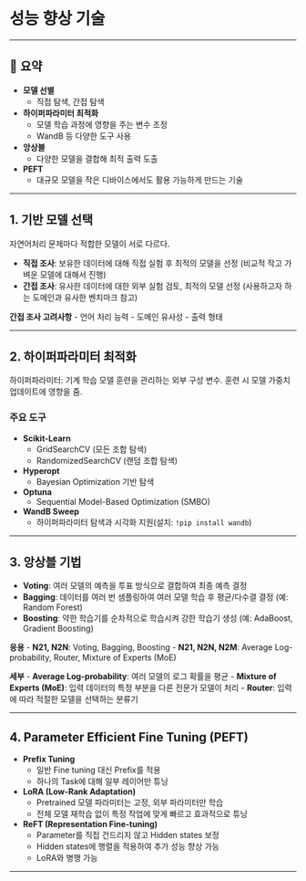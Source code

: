 # 성능 향상 기술

------------------------------------------------------------------------
## 📌 요약

-   **모델 선별**
    -   직접 탐색, 간접 탐색
-   **하이퍼파라미터 최적화**
    -   모델 학습 과정에 영향을 주는 변수 조정
    -   WandB 등 다양한 도구 사용
-   **앙상블**
    -   다양한 모델을 결합해 최적 출력 도출
-   **PEFT**
    -   대규모 모델을 작은 디바이스에서도 활용 가능하게 만드는 기술

------------------------------------------------------------------------

## 1. 기반 모델 선택

자연어처리 문제마다 적합한 모델이 서로 다르다.

-   **직접 조사**: 보유한 데이터에 대해 직접 실험 후 최적의 모델을 선정
    (비교적 작고 가벼운 모델에 대해서 진행)
-   **간접 조사**: 유사한 데이터에 대한 외부 실험 검토, 최적의 모델 선정
    (사용하고자 하는 도메인과 유사한 벤치마크 참고)

**간접 조사 고려사항** - 언어 처리 능력 - 도메인 유사성 - 출력 형태

------------------------------------------------------------------------

## 2. 하이퍼파라미터 최적화

하이퍼파라미터: 기계 학습 모델 훈련을 관리하는 외부 구성 변수.
훈련 시 모델 가중치 업데이트에 영향을 줌.

### 주요 도구

* **Scikit-Learn**
  * GridSearchCV (모든 조합 탐색)
  * RandomizedSearchCV (랜덤 조합 탐색)
* **Hyperopt**
  * Bayesian Optimization 기반 탐색
* **Optuna**
  * Sequential Model-Based Optimization (SMBO)
* **WandB Sweep**
  * 하이퍼파라미터 탐색과 시각화 지원(설치: `!pip install wandb`)


------------------------------------------------------------------------

## 3. 앙상블 기법

-   **Voting**: 여러 모델의 예측을 투표 방식으로 결합하여 최종 예측 결정
-   **Bagging**: 데이터를 여러 번 샘플링하여 여러 모델 학습 후
    평균/다수결 결정 (예: Random Forest)
-   **Boosting**: 약한 학습기를 순차적으로 학습시켜 강한 학습기 생성
    (예: AdaBoost, Gradient Boosting)

**응용** - **N21, N2N**: Voting, Bagging, Boosting - **N21, N2N, N2M**:
Average Log-probability, Router, Mixture of Experts (MoE)

**세부** - **Average Log-probability**: 여러 모델의 로그 확률을 평균 -
**Mixture of Experts (MoE)**: 입력 데이터의 특정 부분을 다른 전문가
모델이 처리 - **Router**: 입력에 따라 적절한 모델을 선택하는 분류기

------------------------------------------------------------------------

## 4. Parameter Efficient Fine Tuning (PEFT)

-   **Prefix Tuning**
    -   일반 Fine tuning 대신 Prefix를 적용
    -   하나의 Task에 대해 일부 레이어만 튜닝
-   **LoRA (Low-Rank Adaptation)**
    -   Pretrained 모델 파라미터는 고정, 외부 파라미터만 학습
    -   전체 모델 재학습 없이 특정 작업에 맞게 빠르고 효과적으로 튜닝
-   **ReFT (Representation Fine-tuning)**
    -   Parameter를 직접 건드리지 않고 Hidden states 보정
    -   Hidden states에 행렬을 적용하여 추가 성능 향상 가능
    -   LoRA와 병행 가능

------------------------------------------------------------------------

